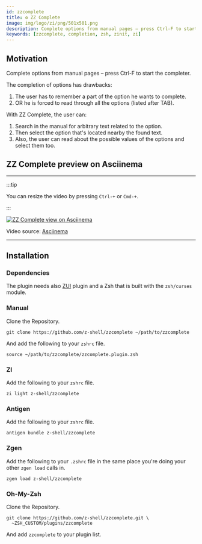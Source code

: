 ```yaml
---
id: zzcomplete
title: ⚙️ ZZ Complete
image: img/logo/zi/png/501x501.png
description: Complete options from manual pages – press Ctrl-F to start the completer.
keywords: [zzcomplete, completion, zsh, zinit, zi]
---
```


## Motivation

Complete options from manual pages – press Ctrl-F to start the completer.

The completion of options has drawbacks:

1. The user has to remember a part of the option he wants to complete.
2. OR he is forced to read through all the options (listed after TAB).

With ZZ Complete, the user can:

1. Search in the manual for arbitrary text related to the option.
2. Then select the option that's located nearby the found text.
3. Also, the user can read about the possible values of the options and select them too.

## ZZ Complete preview on Asciinema

---

:::tip

You can resize the video by pressing `Ctrl-+` or `Cmd-+`.

:::

<a href="https://asciinema.org/a/293365">
  <img className="ScreenView" src="https://asciinema.org/a/293365.svg" async alt="ZZ Complete view on Asciinema" />
</a>

Video source: [Asciinema](https://asciinema.org/a/293365)

---

## Installation

### Dependencies

The plugin needs also [ZUI](https://github.com/z-shell/zui) plugin and a Zsh that is built with the `zsh/curses` module.

### Manual

Clone the Repository.

```shell
git clone https://github.com/z-shell/zzcomplete ~/path/to/zzcomplete
```

And add the following to your `zshrc` file.

```shell
source ~/path/to/zzcomplete/zzcomplete.plugin.zsh
```

### ZI

Add the following to your `zshrc` file.

```shell
zi light z-shell/zzcomplete
```

### Antigen

Add the following to your `zshrc` file.

```shell
antigen bundle z-shell/zzcomplete
```

### Zgen

Add the following to your `.zshrc` file in the same place you're doing your other `zgen load` calls in.

```shell
zgen load z-shell/zzcomplete
```

### Oh-My-Zsh

Clone the Repository.

```shell
git clone https://github.com/z-shell/zzcomplete.git \
  ~ZSH_CUSTOM/plugins/zzcomplete
```

And add `zzcomplete` to your plugin list.

